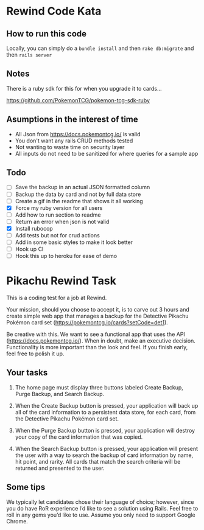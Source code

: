 # Rewind Code Kata

## How to run this code

Locally, you can simply do a `bundle install` and then `rake db:migrate` and then `rails server`

## Notes

There is a ruby sdk for this for when you upgrade it to cards...

https://github.com/PokemonTCG/pokemon-tcg-sdk-ruby

## Asumptions in the interest of time

- All Json from https://docs.pokemontcg.io/ is valid
- You don't want any rails CRUD methods tested
- Not wanting to waste time on security layer
- All inputs do not need to be sanitized for where queries for a sample app

## Todo

- [ ] Save the backup in an actual JSON formatted column
- [ ] Backup the data by card and not by full data store
- [ ] Create a gif in the readme that shows it all working
- [x] Force my ruby version for all users
- [ ] Add how to run section to readme
- [ ] Return an error when json is not valid
- [x] Install rubocop
- [ ] Add tests but not for crud actions
- [ ] Add in some basic styles to make it look better
- [ ] Hook up CI
- [ ] Hook this up to heroku for ease of demo

# Pikachu Rewind Task

This is a coding test for a job at Rewind.

Your mission, should you choose to accept it, is to carve out 3 hours and create simple web app that manages a backup for the Detective Pikachu Pokémon card set (https://pokemontcg.io/cards?setCode=det1).

Be creative with this. We want to see a functional app that uses the API (https://docs.pokemontcg.io/). When in doubt, make an executive decision. Functionality is more important than the look and feel. If you finish early, feel free to polish it up.

## Your tasks
1. The home page must display three buttons labeled Create Backup, Purge Backup, and Search Backup.

2. When the Create Backup button is pressed, your application will back up all of the card information to a persistent data store, for each card, from the Detective Pikachu Pokémon card set.

3. When the Purge Backup button is pressed, your application will destroy your copy of the card information that was copied.

4. When the Search Backup button is pressed, your application will present the user with a way to search the backup of card information by name, hit point, and rarity. All cards that match the search criteria will be returned and presented to the user.

## Some tips
We typically let candidates chose their language of choice; however, since you do have RoR experience I’d like to see a solution using Rails. Feel free to roll in any gems you’d like to use.
Assume you only need to support Google Chrome.

